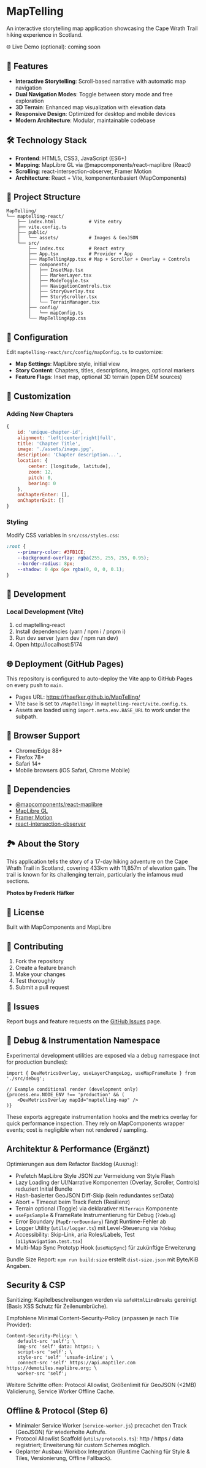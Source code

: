 # MapTelling

An interactive storytelling map application showcasing the Cape Wrath Trail hiking experience in Scotland.

🌐 Live Demo (optional): coming soon

## 🚀 Features

- **Interactive Storytelling**: Scroll-based narrative with automatic map navigation
- **Dual Navigation Modes**: Toggle between story mode and free exploration
- **3D Terrain**: Enhanced map visualization with elevation data
- **Responsive Design**: Optimized for desktop and mobile devices
- **Modern Architecture**: Modular, maintainable codebase

## 🛠️ Technology Stack

- **Frontend**: HTML5, CSS3, JavaScript (ES6+)
- **Mapping**: MapLibre GL via @mapcomponents/react-maplibre (React)
- **Scrolling**: react-intersection-observer, Framer Motion
- **Architecture**: React + Vite, komponentenbasiert (MapComponents)

## 📁 Project Structure

```
MapTelling/
└── maptelling-react/
    ├── index.html            # Vite entry
    ├── vite.config.ts
    ├── public/
    │   └── assets/           # Images & GeoJSON
    └── src/
        ├── index.tsx         # React entry
        ├── App.tsx           # Provider + App
        ├── MapTellingApp.tsx # Map + Scroller + Overlay + Controls
        ├── components/
        │   ├── InsetMap.tsx
        │   ├── MarkerLayer.tsx
        │   ├── ModeToggle.tsx
        │   ├── NavigationControls.tsx
        │   ├── StoryOverlay.tsx
        │   ├── StoryScroller.tsx
        │   └── TerrainManager.tsx
        ├── config/
        │   └── mapConfig.ts
        └── MapTellingApp.css
```

## 🔧 Configuration

Edit `maptelling-react/src/config/mapConfig.ts` to customize:

- **Map Settings**: MapLibre style, initial view
- **Story Content**: Chapters, titles, descriptions, images, optional markers
- **Feature Flags**: Inset map, optional 3D terrain (open DEM sources)

## 🎨 Customization

### Adding New Chapters

```javascript
{
    id: 'unique-chapter-id',
    alignment: 'left|center|right|full',
    title: 'Chapter Title',
    image: './assets/image.jpg',
    description: 'Chapter description...',
    location: {
        center: [longitude, latitude],
        zoom: 12,
        pitch: 0,
        bearing: 0
    },
    onChapterEnter: [],
    onChapterExit: []
}
```

### Styling

Modify CSS variables in `src/css/styles.css`:

```css
:root {
    --primary-color: #3FB1CE;
    --background-overlay: rgba(255, 255, 255, 0.95);
    --border-radius: 8px;
    --shadow: 0 4px 6px rgba(0, 0, 0, 0.1);
}
```

## 🚀 Development

### Local Development (Vite)

1. cd maptelling-react
2. Install dependencies (yarn / npm i / pnpm i)
3. Run dev server (yarn dev / npm run dev)
4. Open http://localhost:5174

## 🌐 Deployment (GitHub Pages)

This repository is configured to auto-deploy the Vite app to GitHub Pages on every push to `main`.

- Pages URL: https://fhaefker.github.io/MapTelling/
- Vite `base` is set to `/MapTelling/` in `maptelling-react/vite.config.ts`.
- Assets are loaded using `import.meta.env.BASE_URL` to work under the subpath.

## 📱 Browser Support

- Chrome/Edge 88+
- Firefox 78+
- Safari 14+
- Mobile browsers (iOS Safari, Chrome Mobile)

## 🔗 Dependencies

- [@mapcomponents/react-maplibre](https://github.com/mapcomponents/react-map-components-maplibre)
- [MapLibre GL](https://maplibre.org/)
- [Framer Motion](https://www.framer.com/motion/)
- [react-intersection-observer](https://github.com/thebuilder/react-intersection-observer)

## 🏞️ About the Story

This application tells the story of a 17-day hiking adventure on the Cape Wrath Trail in Scotland, covering 433km with 11,857m of elevation gain. The trail is known for its challenging terrain, particularly the infamous mud sections.

**Photos by Frederik Häfker**

## 📄 License

Built with MapComponents and MapLibre

## 🤝 Contributing

1. Fork the repository
2. Create a feature branch
3. Make your changes
4. Test thoroughly
5. Submit a pull request

## 🐛 Issues

Report bugs and feature requests on the [GitHub Issues](https://github.com/fhaefker/MapTelling/issues) page.

## 🐞 Debug & Instrumentation Namespace

Experimental development utilities are exposed via a debug namespace (not for production bundles):

```
import { DevMetricsOverlay, useLayerChangeLog, useMapFrameRate } from './src/debug';

// Example conditional render (development only)
{process.env.NODE_ENV !== 'production' && (
    <DevMetricsOverlay mapId="maptelling-map" />
)}
```

These exports aggregate instrumentation hooks and the metrics overlay for quick performance inspection. They rely on MapComponents wrapper events; cost is negligible when not rendered / sampling.

## Architektur & Performance (Ergänzt)

Optimierungen aus dem Refactor Backlog (Auszug):

- Prefetch MapLibre Style JSON zur Vermeidung von Style Flash
- Lazy Loading der UI/Narrative Komponenten (Overlay, Scroller, Controls) reduziert Initial Bundle
- Hash-basierter GeoJSON Diff-Skip (kein redundantes setData)
- Abort + Timeout beim Track Fetch (Resilienz)
- Terrain optional (Toggle) via deklarativer `MlTerrain` Komponente
- `useFpsSample` & FrameRate Instrumentierung für Debug (`?debug`)
- Error Boundary (`MapErrorBoundary`) fängt Runtime-Fehler ab
- Logger Utility (`utils/logger.ts`) mit Level-Steuerung via `?debug`
- Accessibility: Skip-Link, aria Roles/Labels, Test (`a11yNavigation.test.tsx`)
- Multi-Map Sync Prototyp Hook (`useMapSync`) für zukünftige Erweiterung

Bundle Size Report: `npm run build:size` erstellt `dist-size.json` mit Byte/KiB Angaben.

## Security & CSP

Sanitizing: Kapitelbeschreibungen werden via `safeHtmlLineBreaks` gereinigt (Basis XSS Schutz für Zeilenumbrüche).

Empfohlene Minimal Content-Security-Policy (anpassen je nach Tile Provider):

```
Content-Security-Policy: \
    default-src 'self'; \
    img-src 'self' data: https:; \
    script-src 'self'; \
    style-src 'self' 'unsafe-inline'; \
    connect-src 'self' https://api.maptiler.com https://demotiles.maplibre.org; \
    worker-src 'self';
```

Weitere Schritte offen: Protocol Allowlist, Größenlimit für GeoJSON (<2MB) Validierung, Service Worker Offline Cache.

## Offline & Protocol (Step 6)

- Minimaler Service Worker (`service-worker.js`) precachet den Track (GeoJSON) für wiederholte Aufrufe.
- Protocol Allowlist Scaffold (`utils/protocols.ts`): http / https / data registriert; Erweiterung für custom Schemes möglich.
- Geplanter Ausbau: Workbox Integration (Runtime Caching für Style & Tiles, Versionierung, Offline Fallback).

